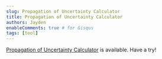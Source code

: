 ```yaml
---
slug: Propagation of Uncertainty Calculator
title: Propagation of Uncertainty Calculator
authors: Jayden
enableComments: true # for Gisqus
tags: [tool]
---
```


[Propagation of Uncertainty Calculator](https://zengxud.top/Propagation-of-Uncertainty-Calculator/) is available. Have a try!
